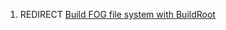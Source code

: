 1.  REDIRECT [Build FOG file system with
    BuildRoot](Build_FOG_file_system_with_BuildRoot "wikilink")
